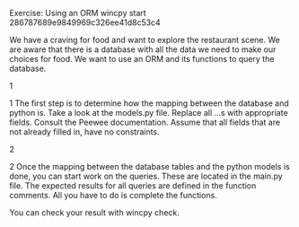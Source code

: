 Exercise: Using an ORM
wincpy start 286787689e9849969c326ee41d8c53c4

We have a craving for food and want to explore the restaurant scene. We are aware that there is a database with all the data we need to make our choices for food. We want to use an ORM and its functions to query the database.

1

1
The first step is to determine how the mapping between the database and python is. Take a look at the models.py file. Replace all ...s with appropriate fields. Consult the Peewee documentation. Assume that all fields that are not already filled in, have no constraints.

2

2
Once the mapping between the database tables and the python models is done, you can start work on the queries. These are located in the main.py file. The expected results for all queries are defined in the function comments. All you have to do is complete the functions.

You can check your result with wincpy check. 
